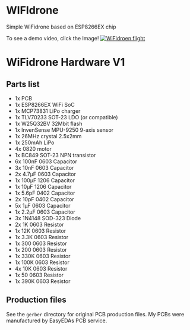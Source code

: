 # WIFIdrone
Simple WiFidrone based on ESP8266EX chip

To see a demo video, click the Image! [![WiFidroen flight](https://img.youtube.com/vi/tzl4eodW64M/0.jpg)](https://www.youtube.com/watch?v=tzl4eodW64M)

# WiFidrone Hardware V1
## Parts list
* 1x PCB
* 1x ESP8266EX WiFi SoC
* 1x MCP73831 LiPo charger
* 1x TLV70233 SOT-23 LDO (or compatible)
* 1x W25Q32BV 32Mbit flash
* 1x InvenSense MPU-9250 9-axis sensor
* 1x 26MHz crystal 2.5x2mm
* 1x 250mAh LiPo
* 4x 0820 motor
* 1x BC849 SOT-23 NPN transistor
* 6x 100nF 0603 Capacitor
* 3x 10nF 0603 Capacitor
* 2x 4.7µF 0603 Capacitor
* 1x 100µF 1206 Capacitor
* 1x 10µF 1206 Capacitor
* 1x 5.6pF 0402 Capacitor
* 2x 10pF 0402 Capacitor
* 5x 1µF 0603 Capacitor
* 1x 2.2µF 0603 Capacitor
* 3x 1N4148 SOD-323 Diode
* 2x 1K 0603 Resistor
* 1x 12K 0603 Resistor
* 1x 3.3K 0603 Resistor
* 1x 300 0603 Resistor
* 1x 200 0603 Resistor
* 1x 330K 0603 Resistor
* 1x 100K 0603 Resistor
* 4x 10K 0603 Resistor
* 1x 50 0603 Resistor
* 1x 390K 0603 Resistor

## Production files
See the `gerber` directory for original PCB production files. My PCBs were manufactured by EasyEDAs PCB service.
